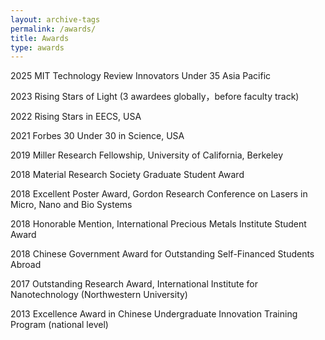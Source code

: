 ```yaml
---
layout: archive-tags
permalink: /awards/
title: Awards
type: awards
---
```


2025    MIT Technology Review Innovators Under 35 Asia Pacific

2023    Rising Stars of Light (3 awardees globally，before faculty track)

2022    Rising Stars in EECS, USA

2021    Forbes 30 Under 30 in Science, USA

2019    Miller Research Fellowship, University of California, Berkeley   

2018    Material Research Society Graduate Student Award

2018    Excellent Poster Award, Gordon Research Conference on Lasers in Micro, Nano and Bio Systems

2018    Honorable Mention, International Precious Metals Institute Student Award 

2018    Chinese Government Award for Outstanding Self-Financed Students Abroad 

2017    Outstanding Research Award, International Institute for Nanotechnology (Northwestern University)

2013    Excellence Award in Chinese Undergraduate Innovation Training Program (national level)



